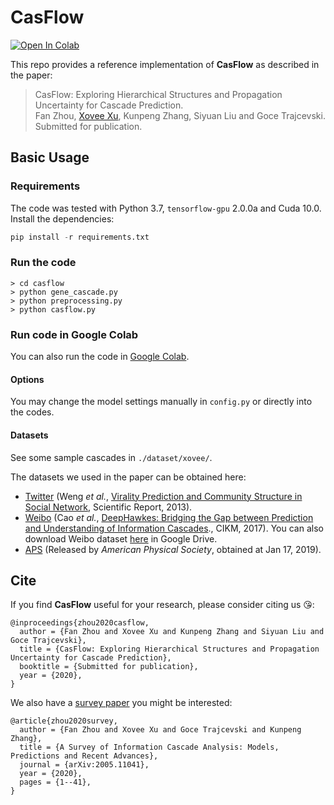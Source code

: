 # CasFlow

[![Open In Colab](https://colab.research.google.com/assets/colab-badge.svg)](https://colab.research.google.com/drive/19zQrAIo-yyfkH8m95UmdepzSryxHHs_a?usp=sharing)

This repo provides a reference implementation of **CasFlow** as described in the paper:
> CasFlow: Exploring Hierarchical Structures and Propagation Uncertainty for Cascade Prediction.  
> Fan Zhou, [Xovee Xu](https://xovee.cn), Kunpeng Zhang, Siyuan Liu and Goce Trajcevski.  
> Submitted for publication.

## Basic Usage

### Requirements

The code was tested with Python 3.7, `tensorflow-gpu` 2.0.0a and Cuda 10.0. Install the dependencies:

```python
pip install -r requirements.txt
```

### Run the code
```shell
> cd casflow
> python gene_cascade.py
> python preprocessing.py
> python casflow.py
```

### Run code in Google Colab

You can also run the code in [Google Colab](https://colab.research.google.com/drive/19zQrAIo-yyfkH8m95UmdepzSryxHHs_a?usp=sharing). 

#### Options
You may change the model settings manually in `config.py` or directly into the codes. 

#### Datasets

See some sample cascades in `./dataset/xovee/`.

The datasets we used in the paper can be obtained here:

- [Twitter](http://carl.cs.indiana.edu/data/#virality2013) (Weng *et al.*, [Virality Prediction and Community Structure in Social Network](https://www.nature.com/articles/srep02522), Scientific Report, 2013).
- [Weibo](https://github.com/CaoQi92/DeepHawkes) (Cao *et al.*, [DeepHawkes: Bridging the Gap between 
Prediction and Understanding of Information Cascades](https://dl.acm.org/doi/10.1145/3132847.3132973)., CIKM, 2017). You can also download Weibo dataset [here](https://drive.google.com/file/d/1fgkLeFRYQDQOKPujsmn61sGbJt6PaERF/view?usp=sharing) in Google Drive.  
- [APS](https://journals.aps.org/datasets) (Released by *American Physical Society*, obtained at Jan 17, 2019). 

## Cite

If you find **CasFlow** useful for your research, please consider citing us 😘:

    @inproceedings{zhou2020casflow,  
      author = {Fan Zhou and Xovee Xu and Kunpeng Zhang and Siyuan Liu and Goce Trajcevski},  
      title = {CasFlow: Exploring Hierarchical Structures and Propagation Uncertainty for Cascade Prediction},
      booktitle = {Submitted for publication},
      year = {2020}, 
    }
    
We also have a [survey paper](https://arxiv.org/abs/2005.11041) you might be interested:

    @article{zhou2020survey,
      author = {Fan Zhou and Xovee Xu and Goce Trajcevski and Kunpeng Zhang}, 
      title = {A Survey of Information Cascade Analysis: Models, Predictions and Recent Advances}, 
      journal = {arXiv:2005.11041}, 
      year = {2020},
      pages = {1--41},
    }
